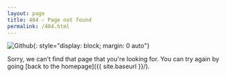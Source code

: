 ```yaml
---
layout: page
title: 404 - Page not found
permalink: /404.html
---
```


![Github]({{site.baseurl}}/assets/cat.png){: style="display: block; margin: 0 auto"}



Sorry, we can't find that page that you're looking for. You can try again by going [back to the homepage]({{ site.baseurl }}/).
